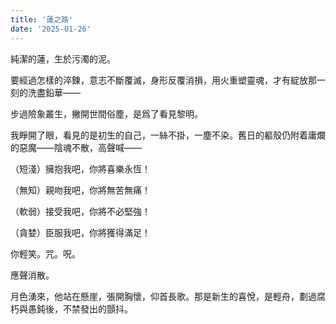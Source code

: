 ```yaml
---
title: '蓮之路'
date: '2025-01-26'
---
```


純潔的蓮，生於污濁的泥。

要經過怎樣的淬鍊，意志不斷覆滅，身形反覆消損，用火重塑靈魂，才有綻放那一刻的洗盡鉛華——

步過險象叢生，撇開世間俗塵，是爲了看見黎明。

我睜開了眼，看見的是初生的自己，一絲不掛，一塵不染。舊日的軀殼仍附着庸爛的惡魔——陰魂不散，高聲喊——

（短淺）擁抱我吧，你將喜樂永恆！

（無知）親吻我吧，你將無苦無痛！

（軟弱）接受我吧，你將不必堅強！

（貪婪）臣服我吧，你將獲得滿足！

你輕笑。咒。呪。

應聲消散。

月色湧來，他站在懸崖，張開胸懷，仰首長歌。那是新生的喜悅，是輕舟，劃過腐朽與愚鈍後，不禁發出的顫抖。